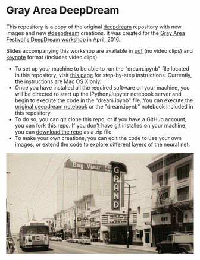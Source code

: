 # Gray Area DeepDream

This repository is a copy of the original [deepdream](https://github.com/google/deepdream) repository with new images and new [#deepdream](https://twitter.com/hashtag/deepdream) creations.  It was created for the [Gray Area Festival's DeepDream workshop](http://grayareafestival.io/workshops/) in April, 2016.  

Slides accompanying this workshop are available in [pdf](http://tinyurl.com/grayarea-deepdream-pdf) (no video clips) and [keynote](http://tinyurl.com/grayarea-deepdream-key) format (includes video clips).  


- To set up your machine to be able to run the "dream.ipynb" file located in this repository, visit [this page](https://github.com/WiMLDS/deepdream-workshop) for step-by-step instructions. Currently, the instructions are Mac OS X only.
- Once you have installed all the required software on your machine, you will be directed to start up the IPython/Jupyter notebook server and begin to execute the code in the "dream.ipynb" file.  You can execute the [original deepdream notebook](https://github.com/google/deepdream) or the "dream.ipynb" notebook included in this repository.  
- To do so, you can git clone this repo, or if you have a GitHub account, you can fork this repo.  If you don't have git installed on your machine, you can [download the repo](https://github.com/ledell/grayarea-deepdream/archive/master.zip) as a zip file.
- To make your own creations, you can edit the code to use your own images, or extend the code to explore different layers of the neural net. 

![Grayarea.org](./historical-grand-theater--inception_3b-5x5_reduce.png "Gray Area Foundation")